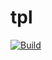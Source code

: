 # tpl

[![Build](https://github.com/pmenon/tpl/workflows/CMake%20CI/badge.svg)](https://github.com/pmenon/tpl/actions)
